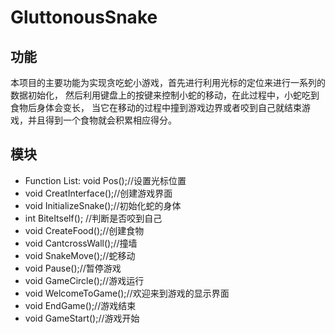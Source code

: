 # GluttonousSnake

## 功能

  本项目的主要功能为实现贪吃蛇小游戏，首先进行利用光标的定位来进行一系列的数据初始化，
然后利用键盘上的按键来控制小蛇的移动，在此过程中，小蛇吃到食物后身体会变长，
当它在移动的过程中撞到游戏边界或者咬到自己就结束游戏，并且得到一个食物就会积累相应得分。

## 模块

* Function List: void Pos();//设置光标位置
* void CreatInterface();//创建游戏界面
* void InitializeSnake();//初始化蛇的身体
* int BiteItself(); //判断是否咬到自己
* void CreateFood();//创建食物
* void CantcrossWall();//撞墙
* void SnakeMove();//蛇移动
* void Pause();//暂停游戏
* void GameCircle();//游戏运行
* void WelcomeToGame();//欢迎来到游戏的显示界面
* void EndGame();//游戏结束
* void GameStart();//游戏开始
